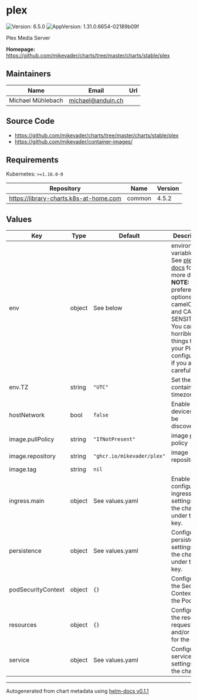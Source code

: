# plex

![Version: 6.5.0](https://img.shields.io/badge/Version-6.5.0-informational?style=flat-square) ![AppVersion: 1.31.0.6654-02189b09f](https://img.shields.io/badge/AppVersion-1.31.0.6654--02189b09f-informational?style=flat-square)

Plex Media Server

**Homepage:** <https://github.com/mikevader/charts/tree/master/charts/stable/plex>

## Maintainers

| Name | Email | Url |
| ---- | ------ | --- |
| Michael Mühlebach | michael@anduin.ch |  |

## Source Code

* <https://github.com/mikevader/charts/tree/master/charts/stable/plex>
* <https://github.com/mikevader/container-images/>

## Requirements

Kubernetes: `>=1.16.0-0`

| Repository | Name | Version |
|------------|------|---------|
| https://library-charts.k8s-at-home.com | common | 4.5.2 |

## Values

| Key | Type | Default | Description |
|-----|------|---------|-------------|
| env | object | See below | environment variables. See [plex docs](https://support.plex.tv/articles/201105343-advanced-hidden-server-settings/) for more details. **NOTE:** Plex preference options are camelCase and CASE SENSITIVE! You can do horrible things to your Plex configuration if you are not careful |
| env.TZ | string | `"UTC"` | Set the container timezone |
| hostNetwork | bool | `false` | Enable devices to be discoverable |
| image.pullPolicy | string | `"IfNotPresent"` | image pull policy |
| image.repository | string | `"ghcr.io/mikevader/plex"` | image repository |
| image.tag | string | `nil` |  |
| ingress.main | object | See values.yaml | Enable and configure ingress settings for the chart under this key. |
| persistence | object | See values.yaml | Configure persistence settings for the chart under this key. |
| podSecurityContext | object | `{}` | Configure the Security Context for the Pod |
| resources | object | `{}` | Configure the resource requests and/or limits for the Pod |
| service | object | See values.yaml | Configures service settings for the chart. |

----------------------------------------------
Autogenerated from chart metadata using [helm-docs v0.1.1](https://github.com/k8s-at-home/helm-docs/releases/v0.1.1)

